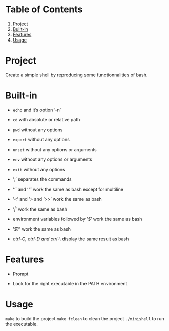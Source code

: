 
# Table of Contents

1.  [Project](#orga753e53)
2.  [Built-in](#org7c63e9d)
3.  [Features](#org26eb46d)
4.  [Usage](#orgf012f67)



<a id="orga753e53"></a>

# Project

Create a simple shell by reproducing some functionnalities of bash.


<a id="org7c63e9d"></a>

# Built-in

-   `echo` and it&rsquo;s option &rsquo;-n&rsquo;

-   `cd` with absolute or relative path

-   `pwd` without any options

-   `export` without any options

-   `unset` without any options or arguments

-   `env` without any options or arguments

-   `exit` without any options

-   &rsquo;*;*&rsquo; separates the commands

-   &rsquo;*&rsquo;*&rsquo; and &rsquo;*&ldquo;*&rsquo; work the same as bash except for multiline

-   &rsquo;*<*&rsquo; and &rsquo;*>* and &rsquo;*>>*&rsquo; work the same as bash

-   &rsquo;*|*&rsquo; work the same as bash

-   environment variables followed by &rsquo;*$*&rsquo; work the same as bash

-   &rsquo;*$?*&rsquo; work the same as bash

-   *ctrl-C, ctrl-D and ctrl-\\* display the same result as bash


<a id="org26eb46d"></a>

# Features

-   Prompt

-   Look for the right executable in the PATH environment


<a id="orgf012f67"></a>

# Usage

`make` to build the project
`make fclean` to clean the project
`./minishell` to run the executable.

